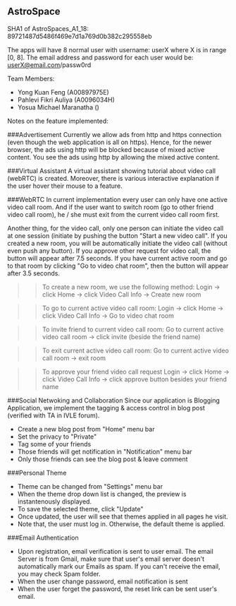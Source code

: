 ## AstroSpace

SHA1 of AstroSpaces_A1_18: 89721487d5486f469e7d1a769d0b382c295558eb

The apps will have 8 normal user with username: userX where X is in range [0, 8].
The email address and password for each user would be: userX@email.com/passw0rd

Team Members:

- Yong Kuan Feng (A00897975E)
- Pahlevi Fikri Auliya (A0096034H)
- Yosua Michael Maranatha ()


Notes on the feature implemented:

###Advertisement
Currently we allow ads from http and https connection (even though the web application is all on https).
Hence, for the newer browser, the ads using http will be blocked because of mixed active content. 
You see the ads using http by allowing the mixed active content.


###Virtual Assistant
A virtual assistant showing tutorial about video call (webRTC) is created. Moreover, there is various interactive explanation if the user hover their mouse to a feature.


###WebRTC
In current implementation every user can only have one active video call room. And if the user want to switch room (go to other friend video call room), he / she must exit from the current video call room first.

Another thing, for the video call, only one person can initiate the video call at one session (initiate by pushing the button "Start a new video call".
If you created a new room, you will be automatically initiate the video call (without even push any button).
If you approve other request for video call, the button will appear after 7.5 seconds.
If you have current active room and go to that room by clicking "Go to video chat room", then the button will appear after 3.5 seconds.

>>To create a new room, we use the following method:
Login -> click Home -> click Video Call Info  -> Create new room    

>>To go to current active video call room:
Login -> click Home -> click Video Call Info -> Go to video chat room

>>To invite friend to current video call room:
Go to current active video call room -> click invite (beside the friend name)

>>To exit current active video call room:
Go to current active video call room -> exit room

>>To approve your friend video call request
Login -> click Home -> click Video Call Info -> click approve button besides your friend name


    
###Social Netwoking and Collaboration
Since our application is Blogging Application, we implement the tagging & access control in blog post (verified with TA in IVLE forum).

- Create a new blog post from "Home" menu bar
- Set the privacy to "Private"
- Tag some of your friends
- Those friends will get notification in "Notification" menu bar
- Only those friends can see the blog post & leave comment

###Personal Theme
- Theme can be changed from "Settings" menu bar
- When the theme drop down list is changed, the preview is instantenously displayed.
- To save the selected theme, click "Update"
- Once updated, the user will see that themes applied in all pages he visit.
- Note that, the user must log in. Otherwise, the default theme is applied.

###Email Authentication
- Upon registration, email verification is sent to user email.
The email Server is from Gmail, make sure that user's email server doesn't automatically mark our Emails as spam.
If you can't receive the email, you may check Spam folder.
- When the user change password, email notification is sent
- When the user forget the password, the reset link can be sent user's email. 
